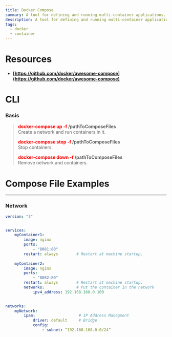 ```yaml
---
title: Docker Compose
summary: A tool for defining and running multi-container applications.
description: A tool for defining and running multi-container applications.
tags:
  - docker
  - container
---
```


# Resources

* **[https://github.com/docker/awesome-compose](https://github.com/docker/awesome-compose)**

# CLI

### Basis


 > 
 > **<font color=red>docker-compose up -f</font> /pathToComposeFiles**</br>
 > Create a network and run containers in it.
 > 
 > **<font color=red>docker-compose stop -f</font> /pathToComposeFiles**</br>
 > Stop containers.
 > 
 > **<font color=red>docker-compose down -f </font>/pathToComposeFiles**</br>
 > Remove network and containers.

# Compose File Examples

---

### Network


````yaml
version: "3"


services:
	myContainer1:
		image: nginx
		ports: 
			- "8081:80"
		restart: always		   # Restart at machine startup.
		
	myContainer2:
		image: nginx
		ports: 
			- "8082:80"
		restart: always		   # Restart at machine startup.
		networks:			   # Put the container in the network
			ipv4_address: 192.168.168.0.100

   
networks:
	myNetwork:
		ipam:				    # IP Address Managment
			driver: default 	# Bridge
			config:
				- subnet: “192.168.168.0.0/24”
````
